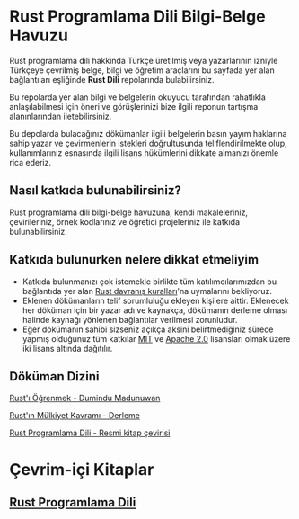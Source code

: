 # Rust Programlama Dili Bilgi-Belge Havuzu

Rust programlama dili hakkında Türkçe üretilmiş veya yazarlarının izniyle Türkçeye çevrilmiş belge, bilgi ve öğretim araçlarını bu sayfada yer alan bağlantıları eşliğinde  **Rust Dili** repolarında bulabilirsiniz.

Bu repolarda yer alan bilgi ve belgelerin okuyucu tarafından rahatlıkla anlaşılabilmesi için öneri ve görüşlerinizi bize ilgili reponun tartışma alanınlarından iletebilirsiniz. 

Bu depolarda bulacağınız dökümanlar ilgili belgelerin basın yayım haklarına sahip yazar ve çevirmenlerin istekleri doğrultusunda teliflendirilmekte olup, kullanımlarınız esnasında ilgili lisans hükümlerini dikkate almanızı önemle rica ederiz.

## Nasıl katkıda bulunabilirsiniz?

Rust programlama dili bilgi-belge havuzuna, kendi makaleleriniz, çevirileriniz, örnek kodlarınız ve öğretici projeleriniz ile katkıda bulunabilirsiniz.

## Katkıda bulunurken nelere dikkat etmeliyim

- Katkıda bulunmanızı çok istemekle birlikte tüm katılımcılarımızdan bu bağlantıda yer alan [Rust davranış kuralları](https://www.rust-lang.org/policies/code-of-conduct)'na uymalarını bekliyoruz.
- Eklenen dökümanların telif sorumluluğu ekleyen kişilere aittir. Eklenecek her döküman için bir yazar adı ve kaynakça, dökümanın derleme olması halinde kaynağı yönlenen bağlantılar verilmesi zorunludur.
- Eğer dökümanın sahibi sizseniz açıkça aksini belirtmediğiniz sürece yapmış olduğunuz tüm katkılar [MIT](https://github.com/rust-lang/rust-by-example/blob/master/LICENSE-MIT) ve [Apache 2.0](https://github.com/rust-lang/rust-by-example/blob/master/LICENSE-APACHE) lisansları olmak üzere iki lisans altında dağıtılır.

## Döküman Dizini
 [Rust'ı Öğrenmek - Dumindu Madunuwan](https://github.com/RustDili/Rust-Ogrenmek)
 
 [Rust'ın Mülkiyet Kavramı - Derleme](https://github.com/RustDili/Rust-Mulkiyet-Kavrami)
 
 [Rust Programlama Dili - Resmi kitap çevirisi](https://github.com/RustDili/dokuman/tree/master/ceviriler)
 
 # Çevrim-içi Kitaplar
 ## [Rust Programlama Dili](https://rustdili.github.io/)
